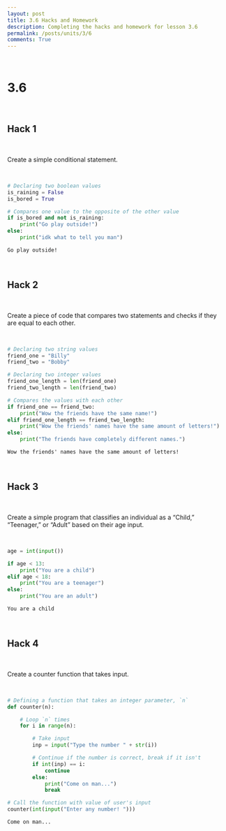 ```yaml
---
layout: post
title: 3.6 Hacks and Homework
description: Completing the hacks and homework for lesson 3.6
permalink: /posts/units/3/6
comments: True
---
```


<br>

# 3.6

<br>

## Hack 1

<br>

Create a simple conditional statement.

<br>


```python
# Declaring two boolean values
is_raining = False
is_bored = True

# Compares one value to the opposite of the other value
if is_bored and not is_raining:
    print("Go play outside!")
else:
    print("idk what to tell you man")
```

    Go play outside!


<br>

## Hack 2

<br>

Create a piece of code that compares two statements and checks if they are equal to each other.

<br>


```python
# Declaring two string values
friend_one = "Billy"
friend_two = "Bobby"

# Declaring two integer values
friend_one_length = len(friend_one)
friend_two_length = len(friend_two)

# Compares the values with each other
if friend_one == friend_two:
    print("Wow the friends have the same name!")
elif friend_one_length == friend_two_length:
    print("Wow the friends' names have the same amount of letters!")
else:
    print("The friends have completely different names.")
```

    Wow the friends' names have the same amount of letters!


<br>

## Hack 3

<br>

Create a simple program that classifies an individual as a “Child,” “Teenager,” or “Adult” based on their age input.

<br>


```python
age = int(input())

if age < 13:
    print("You are a child")
elif age < 18:
    print("You are a teenager")
else:
    print("You are an adult")
```

    You are a child


<br>

## Hack 4

<br>

Create a counter function that takes input.

<br>


```python
# Defining a function that takes an integer parameter, `n`
def counter(n):

    # Loop `n` times
    for i in range(n):

        # Take input
        inp = input("Type the number " + str(i))

        # Continue if the number is correct, break if it isn't
        if int(inp) == i:
            continue
        else:
            print("Come on man...")
            break

# Call the function with value of user's input
counter(int(input("Enter any number! ")))
```

    Come on man...


